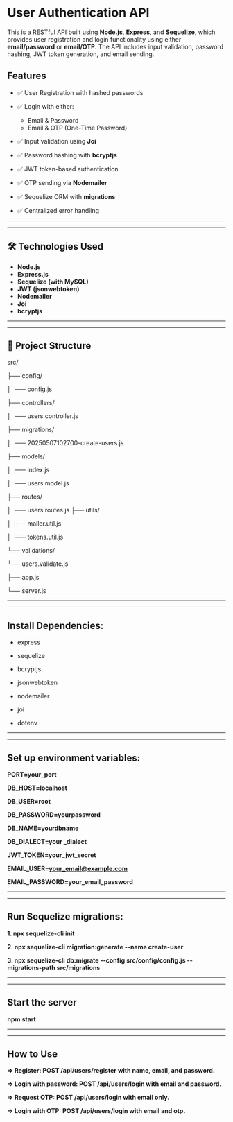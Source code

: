 
# User Authentication API

This is a RESTful API built using **Node.js**, **Express**, and **Sequelize**, which provides user registration and login functionality using either **email/password** or **email/OTP**. The API includes input validation, password hashing, JWT token generation, and email sending.

##  Features

- ✅ User Registration with hashed passwords

- ✅ Login with either:
  - Email & Password
  - Email & OTP (One-Time Password)

- ✅ Input validation using **Joi**

- ✅ Password hashing with **bcryptjs**

- ✅ JWT token-based authentication

- ✅ OTP sending via **Nodemailer**

- ✅ Sequelize ORM with **migrations**

- ✅ Centralized error handling

---

---

## 🛠️ Technologies Used

- **Node.js**
- **Express.js**
- **Sequelize (with MySQL)**
- **JWT (jsonwebtoken)**
- **Nodemailer**
- **Joi**
- **bcryptjs**

---

---
## 📂 Project Structure



src/

├── config/

│ └── config.js

├── controllers/

│ └── users.controller.js

├── migrations/

│ └── 20250507102700-create-users.js

├── models/

│ ├── index.js

│ └── users.model.js 

├── routes/

│ └── users.routes.js
├── utils/

│ ├── mailer.util.js 

│ └── tokens.util.js 

└── validations/

└── users.validate.js

├── app.js 

└── server.js 

---
---

## Install Dependencies:

- express

- sequelize

- bcryptjs

- jsonwebtoken

- nodemailer

- joi

- dotenv

---
---
## Set up environment variables:

**PORT=your_port**

**DB_HOST=localhost**

**DB_USER=root**

**DB_PASSWORD=yourpassword**

**DB_NAME=yourdbname**

**DB_DIALECT=your _dialect**

**JWT_TOKEN=your_jwt_secret**

**EMAIL_USER=your_email@example.com**

**EMAIL_PASSWORD=your_email_password**

---
---

## Run Sequelize migrations:

**1. npx sequelize-cli init**

**2. npx sequelize-cli migration:generate --name create-user**

**3. npx sequelize-cli db:migrate --config src/config/config.js --migrations-path src/migrations**

---
---

## Start the server

**npm start**

---
---

## How to Use

**=> Register: POST /api/users/register with name, email, and password.**

**=> Login with password: POST /api/users/login with email and password.**

**=> Request OTP: POST /api/users/login with email only.**

**=> Login with OTP: POST /api/users/login with email and otp.**
